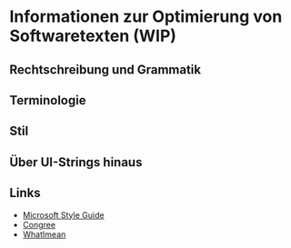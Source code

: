 # Informationen zur Optimierung von Softwaretexten (WIP)

## Rechtschreibung und Grammatik 

## Terminologie

## Stil

## Über UI-Strings hinaus

## Links
- [Microsoft Style Guide](https://www.microsoft.com/de-de/language/styleguides)
- [Congree](https://congree.com/)
- [WhatImean](https://whatimean.com/)
